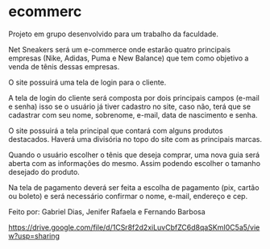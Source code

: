 # ecommerc
Projeto em grupo desenvolvido para um trabalho da faculdade. 

Net Sneakers será um e-commerce onde estarão quatro principais empresas (Nike, Adidas, Puma e New Balance) que tem como objetivo a venda de tênis dessas empresas.

O site possuirá uma tela de login para o cliente.

A tela de login do cliente será composta por dois principais campos (e-mail e senha) isso se o usuário já tiver cadastro no site, caso não, terá que se cadastrar com seu nome, sobrenome, e-mail, data de nascimento e senha.

O site possuirá a tela principal que contará com alguns produtos destacados. Haverá uma divisória no topo do site com as principais marcas.

Quando o usuário escolher o tênis que deseja comprar, uma nova guia será aberta com as informações do mesmo. Assim podendo escolher o tamanho desejado do produto.

Na tela de pagamento deverá ser feita a escolha de pagamento (pix, cartão ou boleto) e será necessário confirmar o nome, e-mail, endereço e cep.

Feito por: Gabriel Dias, Jenifer Rafaela e Fernando Barbosa


https://drive.google.com/file/d/1CSr8f2d2xiLuvCbfZC6d8qaSKmI0C5a5/view?usp=sharing

